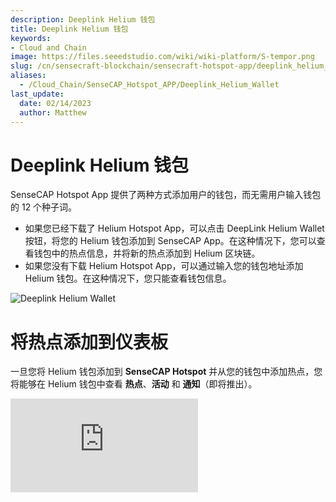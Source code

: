 ```yaml
---
description: Deeplink Helium 钱包
title: Deeplink Helium 钱包
keywords:
- Cloud and Chain
image: https://files.seeedstudio.com/wiki/wiki-platform/S-tempor.png
slug: /cn/sensecraft-blockchain/sensecraft-hotspot-app/deeplink_helium_wallet
aliases:
  - /Cloud_Chain/SenseCAP_Hotspot_APP/Deeplink_Helium_Wallet
last_update:
  date: 02/14/2023
  author: Matthew
---
```


**Deeplink Helium 钱包**
==========================

SenseCAP Hotspot App 提供了两种方式添加用户的钱包，而无需用户输入钱包的 12 个种子词。

*   如果您已经下载了 Helium Hotspot App，可以点击 DeepLink Helium Wallet 按钮，将您的 Helium 钱包添加到 SenseCAP App。在这种情况下，您可以查看钱包中的热点信息，并将新的热点添加到 Helium 区块链。
*   如果您没有下载 Helium Hotspot App，可以通过输入您的钱包地址添加 Helium 钱包。在这种情况下，您只能查看钱包信息。

![Deeplink Helium Wallet](https://www.sensecapmx.com/wp-content/uploads/2022/07/deeplink.png)

**将热点添加到仪表板**
=================================

一旦您将 Helium 钱包添加到 **SenseCAP Hotspot** 并从您的钱包中添加热点，您将能够在 Helium 钱包中查看 **热点**、**活动** 和 **通知**（即将推出）。

<iframe width={560} height={315} src="https://www.youtube.com/embed/h_0MtD7A8G0" title="YouTube 视频播放器" frameBorder={0} allow="accelerometer; autoplay; clipboard-write; encrypted-media; gyroscope; picture-in-picture; web-share" allowFullScreen />

<iframe width={560} height={315} src="https://www.youtube.com/embed/8eDJnLzftwc" title="YouTube 视频播放器" frameBorder={0} allow="accelerometer; autoplay; clipboard-write; encrypted-media; gyroscope; picture-in-picture; web-share" allowFullScreen />
